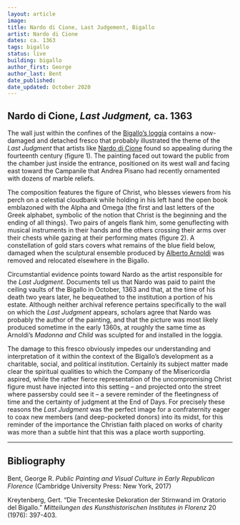 ```yaml
---
layout: article
image:
title: Nardo di Cione, Last Judgement, Bigallo
artist: Nardo di Cione
dates: ca. 1363
tags: bigallo
status: live
building: bigallo
author_first: George
author_last: Bent
date_published:
date_updated: October 2020
---
```


## Nardo di Cione, *Last Judgment,* ca. 1363

The wall just within the confines of the [Bigallo’s loggia](https://florenceasitwas.wlu.edu/architecture/bigallo.html) contains a now-damaged and detached fresco that probably illustrated the theme of the *Last Judgment* that artists like [Nardo di Cione](https://florenceasitwas.wlu.edu/people/nardo-di-cione.html) found so appealing during the fourteenth century (figure 1). The painting faced out toward the public from the chamber just inside the entrance, positioned on its west wall and facing east toward the Campanile that Andrea Pisano had recently ornamented with dozens of marble reliefs.

<!-- more -->

The composition features the figure of Christ, who blesses viewers from his perch on a celestial cloudbank while holding in his left hand the open book emblazoned with the Alpha and Omega (the first and last letters of the Greek alphabet, symbolic of the notion that Christ is the beginning and the ending of all things). Two pairs of angels flank him, some genuflecting with musical instruments in their hands and the others crossing their arms over their chests while gazing at their performing mates (figure 2). A constellation of gold stars covers what remains of the blue field below, damaged when the sculptural ensemble produced by [Alberto Arnoldi](https://florenceasitwas.wlu.edu/people/alberto-arnoldi.html) was removed and relocated elsewhere in the Bigallo.

Circumstantial evidence points toward Nardo as the artist responsible for the *Last Judgment*. Documents tell us that Nardo was paid to paint the ceiling vaults of the Bigallo in October, 1363 and that, at the time of his death two years later, he bequeathed to the institution a portion of his estate. Although neither archival reference pertains specifically to the wall on which the *Last Judgment* appears, scholars agree that Nardo was probably the author of the painting, and that the picture was most likely produced sometime in the early 1360s, at roughly the same time as Arnoldi’s *Madonna and Child* was sculpted for and installed in the loggia.

The damage to this fresco obviously impedes our understanding and interpretation of it within the context of the Bigallo’s development as a charitable, social, and political institution. Certainly its subject matter made clear the spiritual qualities to which the Company of the Misericordia aspired, while the rather fierce representation of the uncompromising Christ figure must have injected into this setting – and projected onto the street where passersby could see it – a severe reminder of the fleetingness of time and the certainty of judgment at the End of Days. For precisely these reasons the *Last Judgment* was the perfect image for a confraternity eager to coax new members (and deep-pocketed donors) into its midst, for this reminder of the importance the Christian faith placed on works of charity was more than a subtle hint that this was a place worth supporting.

---
## Bibliography

Bent, George R. *Public Painting and Visual Culture in Early Republican Florence* (Cambridge University Press: New York, 2017)

Kreytenberg, Gert. “Die Trecenteske Dekoration der Stirnwand im Oratorio del Bigallo.” *Mitteilungen des Kunsthistorischen Institutes in Florenz* 20 (1976): 397-403.

